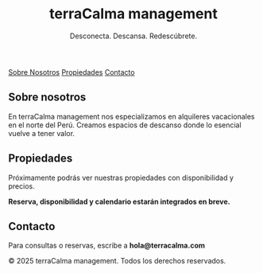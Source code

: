 <!DOCTYPE html>
<html lang="es">
<head>
  <meta charset="UTF-8">
  <title>terraCalma management</title>
  <meta name="viewport" content="width=device-width, initial-scale=1.0">
  <link href="https://fonts.googleapis.com/css2?family=Playfair+Display&family=Inter&display=swap" rel="stylesheet">
  <link rel="stylesheet" href="assets/style.css">
</head>
<body>
  <header>
    <h1>terraCalma management</h1>
    <p>Desconecta. Descansa. Redescúbrete.</p>
  </header>

  <nav>
    <a href="#nosotros">Sobre Nosotros</a>
    <a href="#propiedades">Propiedades</a>
    <a href="#contacto">Contacto</a>
  </nav>

  <section id="nosotros">
    <h2>Sobre nosotros</h2>
    <p>En terraCalma management nos especializamos en alquileres vacacionales en el norte del Perú. Creamos espacios de descanso donde lo esencial vuelve a tener valor.</p>
  </section>

  <section id="propiedades">
    <h2>Propiedades</h2>
    <p>Próximamente podrás ver nuestras propiedades con disponibilidad y precios.</p>
    <p><strong>Reserva, disponibilidad y calendario estarán integrados en breve.</strong></p>
  </section>

  <section id="contacto">
    <h2>Contacto</h2>
    <p>Para consultas o reservas, escribe a <strong>hola@terracalma.com</strong></p>
  </section>

  <footer>
    &copy; 2025 terraCalma management. Todos los derechos reservados.
  </footer>
</body>
</html>
